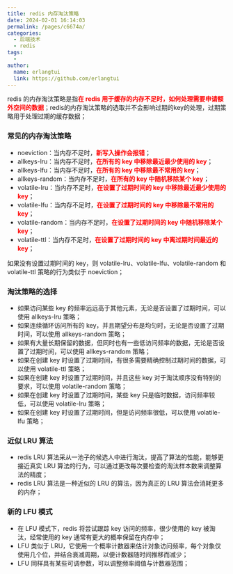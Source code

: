 ```yaml
---
title: redis 内存淘汰策略
date: 2024-02-01 16:14:03
permalink: /pages/c6674a/
categories:
  - 后端技术
  - redis
tags:
  - 
author: 
  name: erlangtui
  link: https://github.com/erlangtui
---
```


redis 的内存淘汰策略是指<span style="color: red;">**在 redis 用于缓存的内存不足时，如何处理需要申请额外空间的数据**</span>；redis的内存淘汰策略的选取并不会影响过期的key的处理，过期策略用于处理过期的缓存数据；

### 常见的内存淘汰策略

* noeviction：当内存不足时，<span style="color: red;">**新写入操作会报错**</span>；
* allkeys-lru：当内存不足时，<span style="color: red;">**在所有的 key 中移除最近最少使用的 key**</span>；
* allkeys-lfu：当内存不足时，<span style="color: red;">**在所有的 key 中移除最不常用的 key**</span>；
* allkeys-random：当内存不足时，<span style="color: red;">**在所有的 key 中随机移除某个 key**</span>；
* volatile-lru：当内存不足时，<span style="color: red;">**在设置了过期时间的 key 中移除最近最少使用的 key**</span>；
* volatile-lfu：当内存不足时，<span style="color: red;">**在设置了过期时间的 key 中移除最不常用的 key**</span>；
* volatile-random：当内存不足时，<span style="color: red;">**在设置了过期时间的 key 中随机移除某个 key**</span>；
* volatile-ttl：当内存不足时，<span style="color: red;">**在设置了过期时间的 key 中离过期时间最近的 key**</span>；

如果没有设置过期时间的 key，则 volatile-lru、volatile-lfu、volatile-random 和 volatile-ttl 策略的行为类似于 noeviction；

### 淘汰策略的选择
* 如果访问某些 key 的频率远远高于其他元素，无论是否设置了过期时间，可以使用 allkeys-lru 策略；
* 如果连续循环访问所有的 key，并且期望分布是均匀时，无论是否设置了过期时间，可以使用 allkeys-random 策略；
* 如果有大量长期保留的数据，但同时也有一些低访问频率的数据，无论是否设置了过期时间，可以使用 allkeys-random 策略；
* 如果在创建 key 时设置了过期时间，有很多需要精确控制过期时间的数据，可以使用 volatile-ttl 策略；
* 如果在创建 key 时设置了过期时间，并且这些 key 对于淘汰顺序没有特别的要求，可以使用 volatile-random 策略；
* 如果在创建 key 时设置了过期时间，某些 key 只是临时数据，访问频率较低，可以使用 volatile-lru 策略；
* 如果在创建 key 时设置了过期时间，但是访问频率很低，可以使用 volatile-lfu 策略；

### 近似 LRU 算法
* redis LRU 算法采从一池子的候选人中进行淘汰，提高了算法的性能，能够更接近真实 LRU 算法的行为，可以通过更改每次要检查的淘汰样本数来调整算法的精度；
* redis LRU 算法是一种近似的 LRU 的算法，因为真正的 LRU 算法会消耗更多的内存；

### 新的 LFU 模式
* 在 LFU 模式下，redis 将尝试跟踪 key 访问的频率，很少使用的 key 被淘汰，经常使用的 key 通常有更大的概率保留在内存中；
* LFU 类似于 LRU，它使用一个概率计数器来估计对象访问频率，每个对象仅使用几个位，并结合衰减周期，以便计数器随时间推移而减少；
* LFU 同样具有某些可调参数，可以调整频率阈值与计数器范围；

